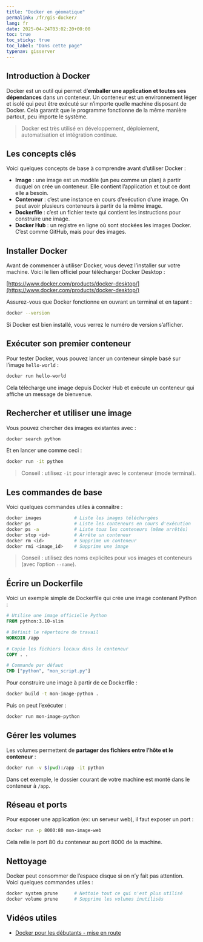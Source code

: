 ```yaml
---
title: "Docker en géomatique"
permalink: /fr/gis-docker/
lang: fr
date: 2025-04-24T03:02:20+00:00
toc: true
toc_sticky: true
toc_label: "Dans cette page"
typenav: gisserver
---
```


## Introduction à Docker

Docker est un outil qui permet d’**emballer une application et toutes ses dépendances** dans un conteneur. Un conteneur est un environnement léger et isolé qui peut être exécuté sur n’importe quelle machine disposant de Docker. Cela garantit que le programme fonctionne de la même manière partout, peu importe le système.

> Docker est très utilisé en développement, déploiement, automatisation et intégration continue.

## Les concepts clés

Voici quelques concepts de base à comprendre avant d’utiliser Docker :

- **Image** : une image est un modèle (un peu comme un plan) à partir duquel on crée un conteneur. Elle contient l’application et tout ce dont elle a besoin.
- **Conteneur** : c’est une instance en cours d’exécution d’une image. On peut avoir plusieurs conteneurs à partir de la même image.
- **Dockerfile** : c’est un fichier texte qui contient les instructions pour construire une image.
- **Docker Hub** : un registre en ligne où sont stockées les images Docker. C’est comme GitHub, mais pour des images.

## Installer Docker

Avant de commencer à utiliser Docker, vous devez l’installer sur votre machine. Voici le lien officiel pour télécharger Docker Desktop :

[https://www.docker.com/products/docker-desktop/](https://www.docker.com/products/docker-desktop/)

Assurez-vous que Docker fonctionne en ouvrant un terminal et en tapant :

```bash
docker --version
```

Si Docker est bien installé, vous verrez le numéro de version s’afficher.

## Exécuter son premier conteneur

Pour tester Docker, vous pouvez lancer un conteneur simple basé sur l’image `hello-world` :

```bash
docker run hello-world
```

Cela télécharge une image depuis Docker Hub et exécute un conteneur qui affiche un message de bienvenue.

## Rechercher et utiliser une image

Vous pouvez chercher des images existantes avec :

```bash
docker search python
```

Et en lancer une comme ceci :

```bash
docker run -it python
```

> Conseil : utilisez `-it` pour interagir avec le conteneur (mode terminal).

## Les commandes de base

Voici quelques commandes utiles à connaître :

```bash
docker images            # Liste les images téléchargées
docker ps                # Liste les conteneurs en cours d'exécution
docker ps -a             # Liste tous les conteneurs (même arrêtés)
docker stop <id>         # Arrête un conteneur
docker rm <id>           # Supprime un conteneur
docker rmi <image_id>    # Supprime une image
```

> Conseil : utilisez des noms explicites pour vos images et conteneurs (avec l’option `--name`).

## Écrire un Dockerfile

Voici un exemple simple de Dockerfile qui crée une image contenant Python :

```Dockerfile
# Utilise une image officielle Python
FROM python:3.10-slim

# Définit le répertoire de travail
WORKDIR /app

# Copie les fichiers locaux dans le conteneur
COPY . .

# Commande par défaut
CMD ["python", "mon_script.py"]
```

Pour construire une image à partir de ce Dockerfile :

```bash
docker build -t mon-image-python .
```

Puis on peut l’exécuter :

```bash
docker run mon-image-python
```

## Gérer les volumes

Les volumes permettent de **partager des fichiers entre l’hôte et le conteneur** :

```bash
docker run -v $(pwd):/app -it python
```

Dans cet exemple, le dossier courant de votre machine est monté dans le conteneur à `/app`.

## Réseau et ports

Pour exposer une application (ex: un serveur web), il faut exposer un port :

```bash
docker run -p 8000:80 mon-image-web
```

Cela relie le port 80 du conteneur au port 8000 de la machine.

## Nettoyage

Docker peut consommer de l’espace disque si on n’y fait pas attention. Voici quelques commandes utiles :

```bash
docker system prune      # Nettoie tout ce qui n'est plus utilisé
docker volume prune      # Supprime les volumes inutilisés
```

## Vidéos utiles

- [Docker pour les débutants - mise en route](https://youtu.be/J27puPcFFQo?si=_xC_W0bgLZSIVwjj)